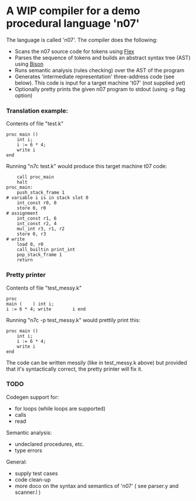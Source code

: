 # A WIP compiler for a demo procedural language 'n07'

The language is called 'n07'. The compiler does the following:
- Scans the n07 source code for tokens using [Flex](https://en.wikipedia.org/wiki/Flex_(lexical_analyser_generator))
- Parses the sequence of tokens and builds an abstract syntax tree (AST) using 
  [Bison](https://en.wikipedia.org/wiki/GNU_Bison)
- Runs semantic analysis (rules checking) over the AST of the program
- Generates 'intermediate representation' three-address code (see 
  below). This code is input for a target machine 't07' (not supplied *yet*)
- Optionally pretty prints the given n07 program to stdout (using -p flag option)


### Translation example:

Contents of file "test.k"
```
proc main ()
    int i;
    i := 6 * 4;
    write i
end
```

Running "n7c test.k" would produce this target machine t07 code:

```
    call proc_main
    halt
proc_main:
    push_stack_frame 1
# variable i is in stack slot 0
    int_const r0, 0
    store 0, r0
# assignment
    int_const r1, 6
    int_const r2, 4
    mul_int r3, r1, r2
    store 0, r3
# write
    load 0, r0
    call_builtin print_int
    pop_stack_frame 1
    return
```


### Pretty printer

Contents of file "test_messy.k"

```
proc 
main (    ) int i;
i := 6 * 4; write        i end
```

Running "n7c -p test_messy.k" would prettily print this:

```
proc main ()
    int i;
    i := 6 * 4;
    write i
end
```

The code can be written messily (like in test_messy.k above) but provided 
that it's syntactically correct, the pretty printer will fix it.


### TODO 
Codegen support for:
- for loops (while loops are supported)
- calls
- read

Semantic analysis:
- undeclared procedures, etc.
- type errors

General:
- supply test cases
- code clean-up
- more doco on the syntax and semantics of 'n07' ( see parser.y and scanner.l )

<!-- ![Visualisation](Dataflow-visual.PNG) -->
